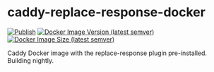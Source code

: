 # caddy-replace-response-docker

[![Publish](https://github.com/puzzlemoondev/caddy-replace-response-docker/actions/workflows/publish.yml/badge.svg)](https://github.com/puzzlemoondev/caddy-replace-response-docker/actions/workflows/publish.yml)
[![Docker Image Version (latest semver)](https://img.shields.io/docker/v/puzzlemoondev/caddy-replace-response?sort=semver)](https://hub.docker.com/r/puzzlemoondev/caddy-replace-response)
[![Docker Image Size (latest semver)](https://img.shields.io/docker/image-size/puzzlemoondev/caddy-replace-response?sort=semver)](https://hub.docker.com/r/puzzlemoondev/caddy-replace-response)

Caddy Docker image with the replace-response plugin pre-installed.
Building nightly.
